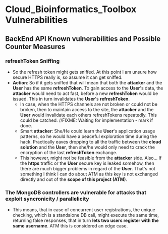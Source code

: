 # Cloud_Bioinformatics_Toolbox Vulnerabilities

## BackEnd API Known vulnerabilities and Possible Counter Measures

### refreshToken Sniffing
* So the refresh token might gets sniffed. At this point I am unsure how secure HTTPS really is, so assume it can get sniffed.
* **Action**: So if it gets sniffed that will mean that both the **attacker** and the **User** has the same __refreshToken__. To gain access to the **User**'s data, the **attacker** would need to act fast, before a new __refreshToken__ would be issued. This in turn invalidates the **User**'s __refreshToken__.
  * In case, when the HTTPS channels are not broken or could not be broken, then to maintain access to the site, the **attacker** and the **User** would invalidate each others refreshTokens repeatedly. This could be catched. //FIXME: Waiting for implementation - mark if done.
  * Smart **attacker**: She/He could learn the **User**'s application usage patterns, so he would have a peaceful exploration time during the hack. Practically eaves dropping to all the traffic between the __cloud solution__ and the **User**, then she/he would only need to crack the encryption of the last __refreshToken__ exchange.
  * This however, might not be feasible from the **attacker** side. Also... If the __https__ traffic or the **User** secure key is leaked somehow, then there are much bigger problems in regard of the **User**. That's not something I think I can do about ATM as this key is not exchanged directly and out of the __scope of this project (ATM)__.
### The MongoDB controllers are vulnerable for attacks that exploit syncronicity / parallelicity
* This means, that in case of concurrent user registrations, the unique checking, which is a standalone DB call, might execute the same time, returning false responses, that in turn **lets two users register with the same username**. ATM this is considered an edge case.